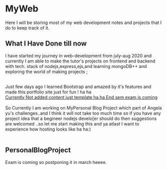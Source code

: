 # MyWeb
Here I will be storing most of my web development notes and projects that I do to keep track of it.

## What I Have Done till now
I have started my journey in web-development from july-aug 2020 and currently I am able to make the tutor's projects on frontend and backend with tech. stack of nodejs,express,ejs,and learning mongoDB++ and exploring the world of making projects ;
<br><br>

Just few days ago I learned Bootstrap and amazed by it's features and made this portfolio site just for fun ! ha ha<br>
[Currently Not added content just template ha ha End sem exam is coming ](https://ketanrtd713.github.io/TryingGithubPages/#contact)
<br><br>
So Currently I am working on MyPersonal Blog Project which part of Angela yu's challenges..and I think it will not take too much time so if you have any project idea that a begineer nodejs develo[er
should do then suggestions are welcomed ..so let me start making this and ya atlast I want to experience how hosting looks like ha ha:)
<br><br>
## PersonalBlogProject
Exam is coming so postponing it in march heeee.

